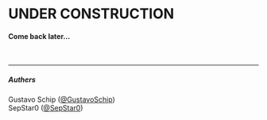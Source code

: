 # UNDER CONSTRUCTION

#### Come back later...

<br>

___

##### Authers
Gustavo Schip ([@GustavoSchip](https://github.com/GustavoSchip)) <br>
SepStar0 ([@SepStar0](https://github.com/SepStar0))






